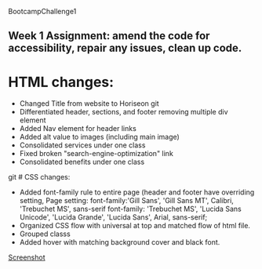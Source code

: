  BootcampChallenge1
## Week 1 Assignment: amend the code for accessibility, repair any issues, clean up code.

# HTML changes:
 * Changed Title from website to Horiseon <!-- Changed <title>website</title> -->git 
 * Differentiated header, sections, and footer removing multiple div element
 * Added Nav element for header links
 * Added alt value to images (including main image)
 * Consolidated services under one class
 * Fixed broken "search-engine-optimization" link
 * Consolidated benefits under one class

git # CSS changes:
 * Added font-family rule to entire page (header and footer have overriding setting, 
 Page setting: font-family:'Gill Sans', 'Gill Sans MT', Calibri, 'Trebuchet MS', sans-serif font-family: 'Trebuchet MS', 'Lucida Sans Unicode', 'Lucida Grande', 'Lucida Sans', Arial, sans-serif;
 * Organized CSS flow with universal at top and matched flow of html file.
 * Grouped classs
 * Added hover with matching background cover and black font.    

[Screenshot](urban-octo-telegram-main%5CScreenshot%20)
